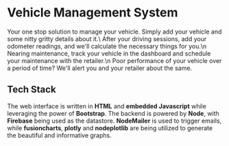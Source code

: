 # Vehicle Management System

Your one stop solution to manage your vehicle. Simply add your vehicle and some nitty gritty details about it.\\
After your driving sessions, add your odometer readings, and we'll calculate the necessary things for you.\n
Nearing maintenance, track your vehicle in the dashboard and schedule your maintenance with the retailer.\n
Poor performance of your vehicle over a period of time? We'll alert you and your retailer about the same.

## Tech Stack

The web interface is written in **HTML** and **embedded Javascript** while leveraging the power of **Bootstrap**. The backend is powered by **Node**, with **Firebase** being used as the datastore.  **NodeMailer** is used to trigger emails, while **fusioncharts**, **plotly** and **nodeplotlib** are being utilized to generate the beautiful and informative graphs.
